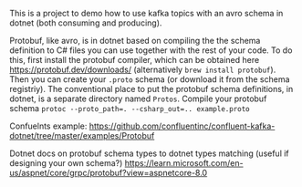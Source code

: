 This is a project to demo how to use kafka topics with an avro schema in dotnet (both consuming and producing).

Protobuf, like avro, is in dotnet based on compiling the the schema definition to C# files you can use together with the rest of your code.
To do this, first install the protobuf compiler, which can be obtained here
https://protobuf.dev/downloads/
(alternatively `brew install protobuf`).
Then you can create your `.proto` schema (or download it from the schema registriy).
The conventional place to put the protobuf schema definitions, in dotnet, is a separate directory named `Protos`.
Compile your protobuf schema
`protoc --proto_path=. --csharp_out=.. example.proto`

Confuelnts example:
https://github.com/confluentinc/confluent-kafka-dotnet/tree/master/examples/Protobuf

Dotnet docs on protobuf schema types to dotnet types matching (useful if designing your own schema?)
https://learn.microsoft.com/en-us/aspnet/core/grpc/protobuf?view=aspnetcore-8.0
